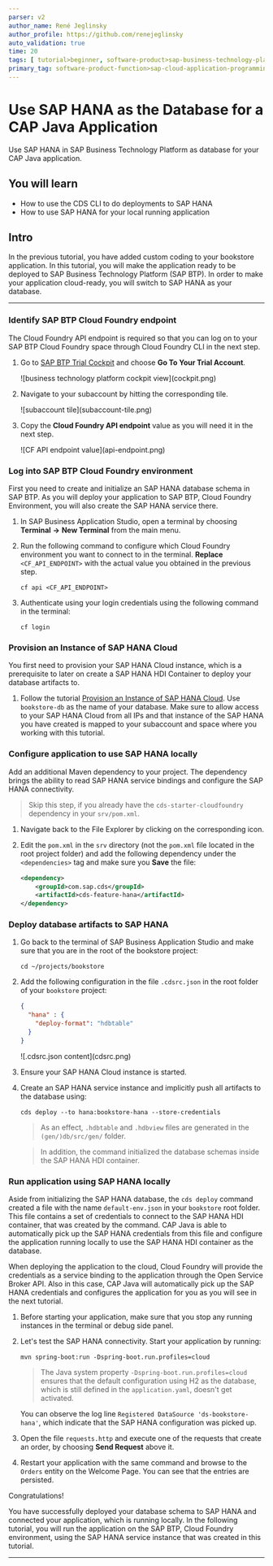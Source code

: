 ```yaml
---
parser: v2
author_name: René Jeglinsky
author_profile: https://github.com/renejeglinsky
auto_validation: true
time: 20
tags: [ tutorial>beginner, software-product>sap-business-technology-platform, programming-tool>java, software-product>sap-business-application-studio]
primary_tag: software-product-function>sap-cloud-application-programming-model
---
```


# Use SAP HANA as the Database for a CAP Java Application
<!-- description --> Use SAP HANA in SAP Business Technology Platform as database for your CAP Java application.

## You will learn
  - How to use the CDS CLI to do deployments to SAP HANA
  - How to use SAP HANA for your local running application

## Intro
In the previous tutorial, you have added custom coding to your bookstore application. In this tutorial, you will make the application ready to be deployed to SAP Business Technology Platform (SAP BTP). In order to make your application cloud-ready, you will switch to SAP HANA as your database.

---

### Identify SAP BTP Cloud Foundry endpoint


The Cloud Foundry API endpoint is required so that you can log on to your SAP BTP Cloud Foundry space through Cloud Foundry CLI in the next step.

1. Go to [SAP BTP Trial Cockpit](https://cockpit.hanatrial.ondemand.com/cockpit#/home/trial) and choose **Go To Your Trial Account**.

    <!-- border -->![business technology platform cockpit view](cockpit.png)

2. Navigate to your subaccount by hitting the corresponding tile.

    <!-- border -->![subaccount tile](subaccount-tile.png)

3. Copy the **Cloud Foundry API endpoint** value as you will need it in the next step.

    <!-- border -->![CF API endpoint value](api-endpoint.png)


### Log into SAP BTP Cloud Foundry environment


First you need to create and initialize an SAP HANA database schema in SAP BTP. As you will deploy your application to SAP BTP, Cloud Foundry Environment, you will also create the SAP HANA service there.

1. In SAP Business Application Studio, open a terminal by choosing **Terminal** **&rarr;** **New Terminal** from the main menu.

2. Run the following command to configure which Cloud Foundry environment you want to connect to in the terminal. **Replace** `<CF_API_ENDPOINT>` with the actual value you obtained in the previous step.

    ```Shell/Bash
    cf api <CF_API_ENDPOINT>
    ```

3. Authenticate using your login credentials using the following command in the terminal:

    ```Shell/Bash
    cf login
    ```




### Provision an Instance of SAP HANA Cloud


You first need to provision your SAP HANA Cloud instance, which is a prerequisite to later on create a SAP HANA HDI Container to deploy your database artifacts to.

1. Follow the tutorial [Provision an Instance of SAP HANA Cloud](hana-cloud-mission-trial-2). Use `bookstore-db` as the name of your database. Make sure to allow access to your SAP HANA Cloud from all IPs and that instance of the SAP HANA you have created is mapped to your subaccount and space where you working with this tutorial.



### Configure application to use SAP HANA locally


Add an additional Maven dependency to your project. The dependency brings the ability to read SAP HANA service bindings and configure the SAP HANA connectivity.

> Skip this step, if you already have the `cds-starter-cloudfoundry` dependency in your `srv/pom.xml`.

1. Navigate back to the File Explorer by clicking on the corresponding icon.

2. Edit the `pom.xml` in the `srv` directory (not the `pom.xml` file located in the root project folder) and add the following dependency under the `<dependencies>` tag and make sure you **Save** the file:

    ```xml
    <dependency>
        <groupId>com.sap.cds</groupId>
        <artifactId>cds-feature-hana</artifactId>
    </dependency>
    ```

### Deploy database artifacts to SAP HANA


1. Go back to the terminal of SAP Business Application Studio and make sure that you are in the root of the bookstore project:

    ```Shell/Bash
    cd ~/projects/bookstore
    ```

2. Add the following configuration in the file `.cdsrc.json` in the root folder of your `bookstore` project:

    ```JSON
    {
      "hana" : {
        "deploy-format": "hdbtable"
      }
    }
    ```

    <!-- border -->![.cdsrc.json content](cdsrc.png)

3. Ensure your SAP HANA Cloud instance is started.

4. Create an SAP HANA service instance and implicitly push all artifacts to the database using:

    ```Shell/Bash
    cds deploy --to hana:bookstore-hana --store-credentials
    ```

    > As an effect, `.hdbtable` and `.hdbview` files are generated in the `(gen/)db/src/gen/` folder.

    > In addition, the command initialized the database schemas inside the SAP HANA HDI container.




### Run application using SAP HANA locally


Aside from initializing the SAP HANA database, the `cds deploy` command created a file with the name `default-env.json` in your `bookstore` root folder. This file contains a set of credentials to connect to the SAP HANA HDI container, that was created by the command. CAP Java is able to automatically pick up the SAP HANA credentials from this file and configure the application running locally to use the SAP HANA HDI container as the database.

When deploying the application to the cloud, Cloud Foundry will provide the credentials as a service binding to the application through the Open Service Broker API. Also in this case, CAP Java will automatically pick up the SAP HANA credentials and configures the application for you as you will see in the next tutorial.


1. Before starting your application, make sure that you stop any running instances in the terminal or debug side panel.

2. Let's test the SAP HANA connectivity. Start your application by running:

    ```Shell/Bash
    mvn spring-boot:run -Dspring-boot.run.profiles=cloud
    ```
    >The Java system property `-Dspring-boot.run.profiles=cloud` ensures that the default configuration using H2 as the database, which is still defined in the `application.yaml`, doesn't get activated.

    You can observe the log line `Registered DataSource 'ds-bookstore-hana'`, which indicate that the SAP HANA configuration was picked up.

3. Open the file `requests.http` and execute one of the requests that create an order, by choosing **Send Request** above it.

4. Restart your application with the same command and browse to the `Orders` entity on the Welcome Page. You can see that the entries are persisted.

Congratulations!

You have successfully deployed your database schema to SAP HANA and connected your application, which is running locally. In the following tutorial, you will run the application on the SAP BTP, Cloud Foundry environment, using the SAP HANA service instance that was created in this tutorial.



---
